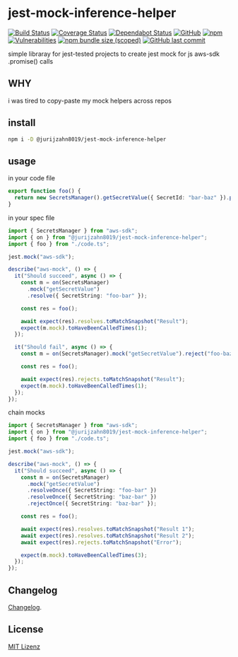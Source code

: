 # jest-mock-inference-helper

[![Build Status](https://travis-ci.org/jurijzahn8019/jest-mock-inference-helper.svg?branch=main)](https://travis-ci.org/jurijzahn8019/jest-mock-inference-helper)
[![Coverage Status](https://coveralls.io/repos/github/jurijzahn8019/jest-mock-inference-helper/badge.svg?branch=main)](https://coveralls.io/github/jurijzahn8019/jest-mock-inference-helper?branch=main)
[![Dependabot Status](https://api.dependabot.com/badges/status?host=github&repo=jurijzahn8019/jest-mock-inference-helper)](https://app.dependabot.com/accounts/jurijzahn8019/repos/204479322)
[![GitHub](https://img.shields.io/github/license/jurijzahn8019/jest-mock-inference-helper)](LICENSE)
[![npm](https://img.shields.io/npm/v/@jurijzahn8019/jest-mock-inference-helper)](https://www.npmjs.com/package/@jurijzahn8019/jest-mock-inference-helper)
[![Vulnerabilities](https://snyk.io/test/github/jurijzahn8019/jest-mock-inference-helper/badge.svg)](https://snyk.io/test/github/jurijzahn8019/jest-mock-inference-helper)
[![npm bundle size (scoped)](https://img.shields.io/bundlephobia/min/@jurijzahn8019/jest-mock-inference-helper)](https://bundlephobia.com/result?p=@jurijzahn8019/jest-mock-inference-helper)
[![GitHub last commit](https://img.shields.io/github/last-commit/jurijzahn8019/jest-mock-inference-helper)](https://github.com/jurijzahn8019/jest-mock-inference-helper/commits/main)

simple libraray for jest-tested projects to create jest mock for js aws-sdk .promise() calls

## WHY

i was tired to copy-paste my mock helpers across repos

## install

```bash
npm i -D @jurijzahn8019/jest-mock-inference-helper
```

## usage

in your code file

```typescript
export function foo() {
  return new SecretsManager().getSecretValue({ SecretId: "bar-baz" }).promise();
}
```

in your spec file

```typescript
import { SecretsManager } from "aws-sdk";
import { on } from "@jurijzahn8019/jest-mock-inference-helper";
import { foo } from "./code.ts";

jest.mock("aws-sdk");

describe("aws-mock", () => {
  it("Should succeed", async () => {
    const m = on(SecretsManager)
      .mock("getSecretValue")
      .resolve({ SecretString: "foo-bar" });

    const res = foo();

    await expect(res).resolves.toMatchSnapshot("Result");
    expect(m.mock).toHaveBeenCalledTimes(1);
  });

  it("Should fail", async () => {
    const m = on(SecretsManager).mock("getSecretValue").reject("foo-baz");

    const res = foo();

    await expect(res).rejects.toMatchSnapshot("Result");
    expect(m.mock).toHaveBeenCalledTimes(1);
  });
});
```

chain mocks

```typescript
import { SecretsManager } from "aws-sdk";
import { on } from "@jurijzahn8019/jest-mock-inference-helper";
import { foo } from "./code.ts";

jest.mock("aws-sdk");

describe("aws-mock", () => {
  it("Should succeed", async () => {
    const m = on(SecretsManager)
      .mock("getSecretValue")
      .resolveOnce({ SecretString: "foo-bar" })
      .resolveOnce({ SecretString: "baz-bar" })
      .rejectOnce({ SecretString: "baz-bar" });

    const res = foo();

    await expect(res).resolves.toMatchSnapshot("Result 1");
    await expect(res).resolves.toMatchSnapshot("Result 2");
    await expect(res).rejects.toMatchSnapshot("Error");

    expect(m.mock).toHaveBeenCalledTimes(3);
  });
});
```

## Changelog

[Changelog](CHANGELOG.md).

## License

[MIT Lizenz](https://choosealicense.com/licenses/mit/)
